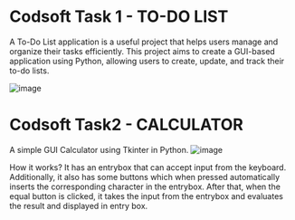 # Codsoft Task 1 - TO-DO LIST
A To-Do List application is a useful project that helps users manage and organize their tasks efficiently. 
This project aims to create a GUI-based application using Python, allowing users to create, update, and track their to-do lists.

![image](https://github.com/MokshithRao/Codsoft/assets/111580947/8a794f62-3201-486f-a523-857913c938a9)

# Codsoft Task2 - CALCULATOR
A simple GUI Calculator using Tkinter in Python.
![image](https://github.com/MokshithRao/Codsoft/assets/111580947/ccd0bad0-865b-4237-bebe-697d623a74c8)

How it works?
It has an entrybox that can accept input from the keyboard. Additionally, it also has some buttons which when pressed automatically inserts the corresponding character in the entrybox. After that, when the equal button is clicked, it takes the input from the entrybox and evaluates the result and displayed in entry box.
